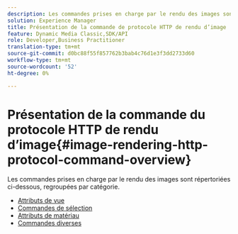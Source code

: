 ```yaml
---
description: Les commandes prises en charge par le rendu des images sont répertoriées ci-dessous, regroupées par catégorie.
solution: Experience Manager
title: Présentation de la commande de protocole HTTP de rendu d’image
feature: Dynamic Media Classic,SDK/API
role: Developer,Business Practitioner
translation-type: tm+mt
source-git-commit: d0bc88f55f857762b3bab4c76d1e3f3dd2733d60
workflow-type: tm+mt
source-wordcount: '52'
ht-degree: 0%

---
```



# Présentation de la commande du protocole HTTP de rendu d’image{#image-rendering-http-protocol-command-overview}

Les commandes prises en charge par le rendu des images sont répertoriées ci-dessous, regroupées par catégorie.

* [Attributs de vue](r-ir-view-attributes.md)
* [Commandes de sélection](r-ir-selection-commands.md)
* [Attributs de matériau](r-ir-material-attributes.md)
* [Commandes diverses](r-ir-miscellaneous-commands.md)
